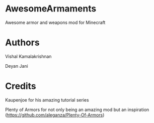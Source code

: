# AwesomeArmaments
Awesome armor and weapons mod for Minecraft

# Authors
Vishal Kamalakrishnan 

Deyan Jani

# Credits
Kaupenjoe for his amazing tutorial series

Plenty of Armors for not only being an amazing mod but an inspiration (https://github.com/aleganza/Plenty-Of-Armors)
